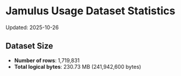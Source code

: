 # Jamulus Usage Dataset Statistics

Updated: 2025-10-26

## Dataset Size
- **Number of rows**: 1,719,831
- **Total logical bytes**: 230.73 MB (241,942,600 bytes)

